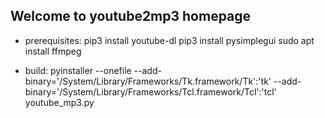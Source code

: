 ## Welcome to youtube2mp3 homepage

* prerequisites:
pip3 install youtube-dl
pip3 install pysimplegui
sudo apt install ffmpeg

* build:
pyinstaller --onefile --add-binary='/System/Library/Frameworks/Tk.framework/Tk':'tk' --add-binary='/System/Library/Frameworks/Tcl.framework/Tcl':'tcl' youtube_mp3.py
